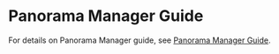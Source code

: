 # Panorama Manager Guide

For details on Panorama Manager guide, see [Panorama Manager Guide](https://docs.linuxfoundation.org/client-manager-for-panorama-account/).

